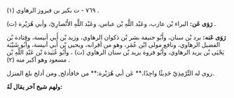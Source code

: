 ٧٦٩ - ت بكير بن فيروز الرهاوي (١) .

**رَوَى عَن:** البراء بْن عازب، وعَبْد اللَّهِ بْن عباس، وعَبْد اللَّهِ الأَنْصارِيّ، وأبي هُرَيْرة (ت) .

**رَوَى عَنه:** برد بْن سنان، وأَبُو حنيفة بشر بْن ذكوان الرهاوي، وزيد بْن أَبي أنيسة، وقتادة بْن الفضيل الرهاوي، ونافع مولى ابْن عُمَر، وهو من أقرانه، ويحيى بْن أَبي أنيسة، وأَبُو شَيْبَة يَحْيَى بْن يزيد الرهاوي، وأَبُو فروة يزيد بْن سنان الرهاوي (ت) ، وأَبُو عُبَيدة بْن عَبْدِ اللَّهِ بْن مسعود وهو أكبر منه (٢) .

روى له التِّرْمِذِيّ حَدِيثًا واحِدًا،** عَن أبي هُرَيْرة:** من خافأدلج, ومن أدلج بلغ المنزل.

**ولهم شيخ آخر يقال لَهُ:**